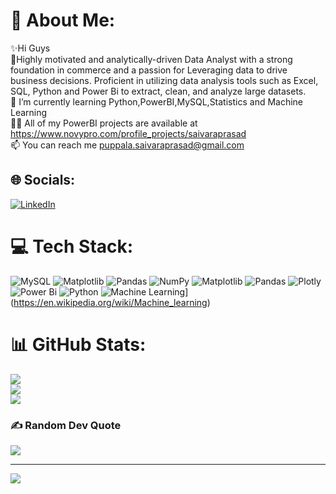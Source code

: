 # 💫 About Me:
✨Hi Guys <br>🔭Highly motivated and analytically-driven Data Analyst with a strong foundation in commerce and a passion for Leveraging data to drive business decisions. Proficient in utilizing data analysis tools such as Excel, SQL, Python and Power Bi to extract, clean, and analyze large datasets.<br>🌱 I’m currently learning Python,PowerBI,MySQL,Statistics and Machine Learning<br>👨‍💻 All of my PowerBI projects are available at https://www.novypro.com/profile_projects/saivaraprasad<br>📫 You can  reach me puppala.saivaraprasad@gmail.com


## 🌐 Socials:
[![LinkedIn](https://img.shields.io/badge/LinkedIn-%230077B5.svg?logo=linkedin&logoColor=white)](https://linkedin.com/in/SaiVaraprasad-Puppala) 

# 💻 Tech Stack:
![MySQL](https://img.shields.io/badge/mysql-%2300000f.svg?style=for-the-badge&logo=mysql&logoColor=white) ![Matplotlib](https://img.shields.io/badge/Matplotlib-%23ffffff.svg?style=for-the-badge&logo=Matplotlib&logoColor=black) ![Pandas](https://img.shields.io/badge/pandas-%23150458.svg?style=for-the-badge&logo=pandas&logoColor=white) ![NumPy](https://img.shields.io/badge/numpy-%23013243.svg?style=for-the-badge&logo=numpy&logoColor=white) ![Matplotlib](https://img.shields.io/badge/Matplotlib-%23ffffff.svg?style=for-the-badge&logo=Matplotlib&logoColor=black) ![Pandas](https://img.shields.io/badge/pandas-%23150458.svg?style=for-the-badge&logo=pandas&logoColor=white) ![Plotly](https://img.shields.io/badge/Plotly-%233F4F75.svg?style=for-the-badge&logo=plotly&logoColor=white) ![Power Bi](https://img.shields.io/badge/power_bi-F2C811?style=for-the-badge&logo=powerbi&logoColor=black) ![Python](https://img.shields.io/badge/python-3670A0?style=for-the-badge&logo=python&logoColor=ffdd54) ![Machine Learning](https://img.shields.io/badge/Machine_Learning-589636?style=for-the-badge&logo=machine-learning&logoColor=white)](https://en.wikipedia.org/wiki/Machine_learning)

# 📊 GitHub Stats:
![](https://github-readme-stats.vercel.app/api?username=SaiVaraprasad-Puppala&theme=dark&hide_border=false&include_all_commits=true&count_private=false)<br/>
![](https://github-readme-streak-stats.herokuapp.com/?user=SaiVaraprasad-Puppala&theme=dark&hide_border=false)<br/>
![](https://github-readme-stats.vercel.app/api/top-langs/?username=SaiVaraprasad-Puppala&theme=dark&hide_border=false&include_all_commits=true&count_private=false&layout=compact)

### ✍️ Random Dev Quote
![](https://quotes-github-readme.vercel.app/api?type=horizontal&theme=radical)

---
[![](https://visitcount.itsvg.in/api?id=SaiVaraprasad-Puppala&icon=0&color=0)](https://visitcount.itsvg.in)

<!-- Proudly created with GPRM ( https://gprm.itsvg.in ) -->
